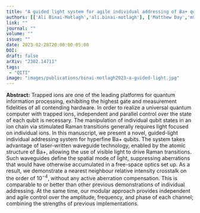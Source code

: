 ```yaml
---
title: "A guided light system for agile individual addressing of Ba+ qubits with 1E-4 level intensity crosstalk"
authors: [['Ali Binai-Motlagh','ali.binai-motlagh'], ['Matthew Day','m9day'],['Nikolay Videnov','nnvideno'],['Noah Greenberg'], ['Crystal Senko'],['Rajibul Islam', 'krislam']]
link: ""
journal: ""
volume: ""
issue: ""
date: 2023-02-28T20:00:00-05:00
DOI: 
draft: false
arXiv: "2302.14711"
tags:
 - "QITI" 
image: "images/publications/binai-motlagh2023-a-guided-light.jpg"
---
```


**Abstract:** Trapped ions are one of the leading platforms for quantum information processing, exhibiting the highest gate and measurement fidelities of all contending hardware. In order to realize a universal quantum computer with trapped ions, independent and parallel control over the state of each qubit is necessary. The manipulation of individual qubit states in an ion chain via stimulated Raman transitions generally requires light focused on individual ions. In this manuscript, we present a novel, guided-light individual addressing system for hyperfine Ba+ qubits. The system takes advantage of laser-written waveguide technology, enabled by the atomic structure of Ba+, allowing the use of visible light to drive Raman transitions. Such waveguides define the spatial mode of light, suppressing aberrations that would have otherwise accumulated in a free-space optics set up. As a result, we demonstrate a nearest neighbour relative intensity crosstalk on the order of 10<sup>−4</sup>, without any active aberration compensation. This is comparable to or better than other previous demonstrations of individual addressing. At the same time, our modular approach provides independent and agile control over the amplitude, frequency, and phase of each channel; combining the strengths of previous implementations.